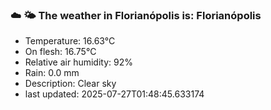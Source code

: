 ### ☁️ 🌤️  The weather in Florianópolis is: Florianópolis

- Temperature: 16.63°C
- On flesh: 16.75°C
- Relative air humidity: 92%
- Rain: 0.0 mm
- Description: Clear sky
- last updated: 2025-07-27T01:48:45.633174

